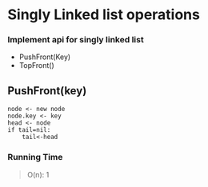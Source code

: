 # Singly Linked list  operations

### Implement api for singly linked list 
- PushFront(Key) 
- TopFront()


## PushFront(key)
```
node <- new node
node.key <- key
head <- node
if tail=nil:
	tail<-head
```
### Running Time

> O(n): 1

